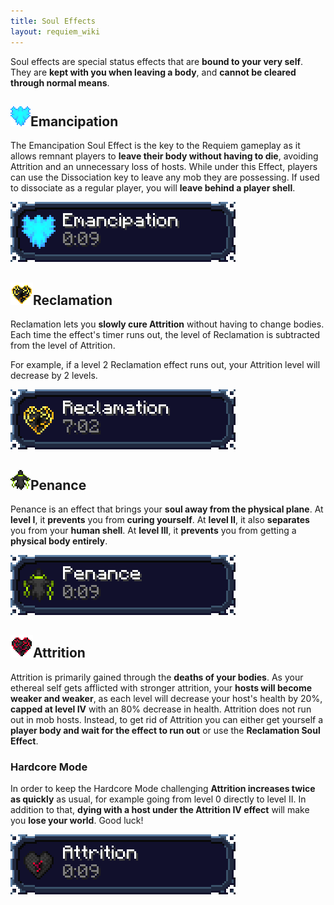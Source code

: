 ```yaml
---
title: Soul Effects
layout: requiem_wiki
---
```


Soul effects are special status effects that are **bound to your very self**.
They are **kept with you when leaving a body**, and **cannot be cleared through normal means**.

## ![Emancipation Icon](img/emancipation.png)Emancipation

The Emancipation Soul Effect is the key to the Requiem gameplay as it allows remnant players to **leave their body without having to die**, avoiding Attrition and an unnecessary loss of hosts.
While under this Effect, players can use the Dissociation key to leave any mob they are possessing. If used to dissociate as a regular player, you will **leave behind a player shell**.

![Emancipation Effect](img/EmancipationEffect.png)

## ![Reclamation Icon](img/reclamation.png)Reclamation

Reclamation lets you **slowly cure Attrition** without having to change bodies.
Each time the effect's timer runs out, the level of Reclamation is subtracted from the level of Attrition.

For example, if a level 2 Reclamation effect runs out, your Attrition level will decrease by 2 levels.

![Reclamation Effect](img/ReclamationEffect.png)

## ![Penance Icon](img/penance.png)Penance

Penance is an effect that brings your **soul away from the physical plane**.
At **level I**, it **prevents** you from **curing yourself**.
At **level II**, it also **separates** you from your **human shell**.
At **level III**, it **prevents** you from getting a **physical body entirely**.

![Penance Effect](img/PenanceEffect.png)

## ![Attrition Icon](img/attrition.png)Attrition

Attrition is primarily gained through the **deaths of your bodies**. As your ethereal self gets afflicted
with stronger attrition, your **hosts will become weaker and weaker**, as each level will decrease your host's health by 20%, **capped at level IV** with an 80% decrease in health. Attrition does not run out in mob hosts. Instead, to get rid of Attrition you can either get yourself a **player body and wait for the effect to run out** or use the **Reclamation Soul Effect**.

### Hardcore Mode

In order to keep the Hardcore Mode challenging **Attrition increases twice as quickly** as usual, for example going from level 0 directly to level II. In addition to that, **dying with a host under the Attrition IV effect** will make you **lose your world**. Good luck!



![Attrition Effect](img/AttritionEffect.png)


